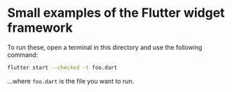 Small examples of the Flutter widget framework
==============================================

To run these, open a terminal in this directory and use the following command:

```bash
flutter start --checked -t foo.dart
```

...where `foo.dart` is the file you want to run.
